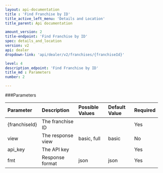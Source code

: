 ```yaml
---
layout: api-documentation
title : 'Find Franchise by ID'
title_active_left_menu: 'Details and Location'
title_parent: Api documentation

amount_version: 2
title-endpoint: 'Find Franchise by ID'
spec: details_and_location
version: v2
api: dealer
dropdown-link: 'api/dealer/v2/franchises/{franchiseId}'

level: 4
description_edpoint: 'Find Franchise by ID'
title_md : Parameters
number: 2

---
```



###Parameters

| Parameter     | Description                         | Possible Values             | Default Value | Required |
|:--------------|:------------------------------------|:----------------------------|:--------------|:---------|
| {franchiseId} | The franchise ID                    |                             |               | Yes      |
| view          | The response view                   | basic, full                 | basic         | No       |
| api_key       | The API key                         |                             |               | Yes      |
| fmt           | Response format                     | json                        | json          | Yes      |
